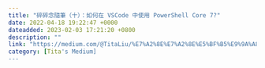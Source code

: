 ```yaml
---
title: "碎碎念隨筆（十）：如何在 VSCode 中使用 PowerShell Core 7?"
date: 2022-04-18 19:22:47 +0000
dateadded: 2023-02-03 17:21:20 +0800
description: ""
link: "https://medium.com/@TitaLiu/%E7%A2%8E%E7%A2%8E%E5%BF%B5%E9%9A%A8%E7%AD%86-%E5%8D%81-%E5%A6%82%E4%BD%95%E5%9C%A8-vscode-%E4%B8%AD%E4%BD%BF%E7%94%A8-powershell-core-7-3a5d7533b4e4?source=rss-1f0703e3e84b------2"
category: [Tita's Medium]
---
```

